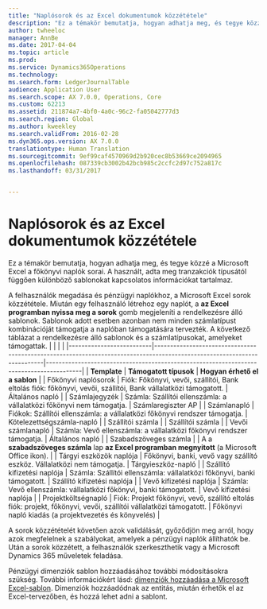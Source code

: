 ```yaml
---
title: "Naplósorok és az Excel dokumentumok közzététele"
description: "Ez a témakör bemutatja, hogyan adhatja meg, és tegye közzé a Microsoft Excel a főkönyvi naplók sorai. A használt, adta meg tranzakciók típusától függően különböző sablonokat kapcsolatos információkat tartalmaz."
author: twheeloc
manager: AnnBe
ms.date: 2017-04-04
ms.topic: article
ms.prod: 
ms.service: Dynamics365Operations
ms.technology: 
ms.search.form: LedgerJournalTable
audience: Application User
ms.search.scope: AX 7.0.0, Operations, Core
ms.custom: 62213
ms.assetid: 211874a7-4bf0-4a0c-96c2-fa05042777d3
ms.search.region: Global
ms.author: kweekley
ms.search.validFrom: 2016-02-28
ms.dyn365.ops.version: AX 7.0.0
translationtype: Human Translation
ms.sourcegitcommit: 9ef99caf4570969d2b920cec8b53669ce2094965
ms.openlocfilehash: 087339cb3002b42bcb985c2ccfc2d97c752a817c
ms.lasthandoff: 03/31/2017


---
```


# <a name="publish-journal-lines-and-documents-from-excel"></a>Naplósorok és az Excel dokumentumok közzététele

Ez a témakör bemutatja, hogyan adhatja meg, és tegye közzé a Microsoft Excel a főkönyvi naplók sorai. A használt, adta meg tranzakciók típusától függően különböző sablonokat kapcsolatos információkat tartalmaz.

A felhasználók megadása és pénzügyi naplókhoz, a Microsoft Excel sorok közzététele. Miután egy felhasználó létrehoz egy naplót, a **az Excel programban nyissa meg a sorok** gomb megjeleníti a rendelkezésre álló sablonok. Sablonok adott esetben azonban nem minden számlatípust kombinációját támogatja a naplóban támogatására tervezték. A következő táblázat a rendelkezésre álló sablonok és a számlatípusokat, amelyeket támogattak.
|                          |                                                                                                                         |                                                                                         |
|--------------------------|-------------------------------------------------------------------------------------------------------------------------|-----------------------------------------------------------------------------------------|
| **Template**             | **Támogatott típusok**                                                                                             | **Hogyan érhető el a sablon**                                                          |
| Főkönyvi naplósorok     | Fiók: Főkönyvi, vevői, szállítói, Bank eltolás fiók: főkönyvi, vevői, szállítói, Bank vállalatközi támogatott.       | Általános napló                                                                         |
| Számlajegyzék         | Számla: Szállítói ellenszámla: a vállalatközi főkönyvi nem támogatja.                                                    | Számlaregiszter AP                                                                     |
| Számlanapló          | Fiókok: Szállítói ellenszámla: a vállalatközi főkönyvi rendszer támogatja.                                                      | Kötelezettségszámla-napló                                                                      |
| Szállítói számla           |                                                                                                                         | Szállítói számla                                                                          |
| Vevői számlanapló | Számla: Vevő ellenszámla: a vállalatközi főkönyvi rendszer támogatja.                                                     | Általános napló                                                                         |
| Szabadszöveges számla        |                                                                                                                         | A a **szabadszöveges számla** lap **az Excel programban megnyitott** (a Microsoft Office ikon). |
| Tárgyi eszközök naplója     | Főkönyvi, banki, vevő vagy szállító eszköz. Vállalatközi nem támogatja.                                               | Tárgyieszköz-napló                                                                     |
| Szállító kifizetési naplója   | Számla: Szállítói ellenszámla: vállalatközi főkönyvi, banki támogatott.                                                 | Szállító kifizetési naplója                                                                  |
| Vevő kifizetési naplója | Számla: Vevő ellenszámla: vállalatközi főkönyvi, banki támogatott.                                               | Vevő kifizetési naplója                                                                |
| Projektköltségnapló  | Fiók: Projekt főkönyvi, vevő, szállító eltolás fiók: projekt, főkönyvi, vevői, szállítói vállalatközi támogatott. | Főkönyvi napló kiadás (a projektvezetés és könyvelés)                       |

A sorok közzétételét követően azok validálását, győződjön meg arról, hogy azok megfelelnek a szabályokat, amelyek a pénzügyi naplók állíthatók be. Után a sorok közzétett, a felhasználók szerkeszthetik vagy a Microsoft Dynamics 365 műveletek feladása. 

Pénzügyi dimenziók sablon hozzáadásához további módosításokra szükség. További információkért lásd: [dimenziók hozzáadása a Microsoft Excel-sablon](\dev-itpro\financial-dimensions\add-dimensions-excel-templates). Dimenziók hozzáadódnak az entitás, miután érhetők el az Excel-tervezőben, és hozzá lehet adni a sablont.




